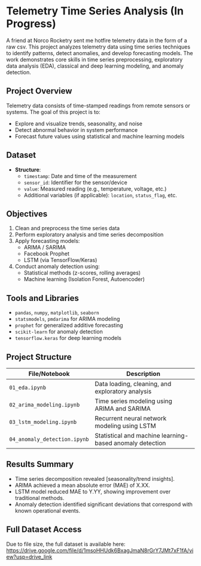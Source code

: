 # Telemetry Time Series Analysis (In Progress)

A friend at Norco Rocketry sent me hotfire telemetry data in the form of a raw csv. This project analyzes telemetry data using time series techniques to identify patterns, detect anomalies, and develop forecasting models. The work demonstrates core skills in time series preprocessing, exploratory data analysis (EDA), classical and deep learning modeling, and anomaly detection.

## Project Overview

Telemetry data consists of time-stamped readings from remote sensors or systems. The goal of this project is to:
- Explore and visualize trends, seasonality, and noise
- Detect abnormal behavior in system performance
- Forecast future values using statistical and machine learning models

## Dataset

- **Structure**:
  - `timestamp`: Date and time of the measurement
  - `sensor_id`: Identifier for the sensor/device
  - `value`: Measured reading (e.g., temperature, voltage, etc.)
  - Additional variables (if applicable): `location`, `status_flag`, etc.

## Objectives

1. Clean and preprocess the time series data
2. Perform exploratory analysis and time series decomposition
3. Apply forecasting models:
   - ARIMA / SARIMA
   - Facebook Prophet
   - LSTM (via TensorFlow/Keras)
4. Conduct anomaly detection using:
   - Statistical methods (z-scores, rolling averages)
   - Machine learning (Isolation Forest, Autoencoder)

## Tools and Libraries

- `pandas`, `numpy`, `matplotlib`, `seaborn`
- `statsmodels`, `pmdarima` for ARIMA modeling
- `prophet` for generalized additive forecasting
- `scikit-learn` for anomaly detection
- `tensorflow.keras` for deep learning models

## Project Structure

| File/Notebook | Description |
|---------------|-------------|
| `01_eda.ipynb` | Data loading, cleaning, and exploratory analysis |
| `02_arima_modeling.ipynb` | Time series modeling using ARIMA and SARIMA |
| `03_lstm_modeling.ipynb` | Recurrent neural network modeling using LSTM |
| `04_anomaly_detection.ipynb` | Statistical and machine learning-based anomaly detection |

## Results Summary

- Time series decomposition revealed [seasonality/trend insights].
- ARIMA achieved a mean absolute error (MAE) of X.XX.
- LSTM model reduced MAE to Y.YY, showing improvement over traditional methods.
- Anomaly detection identified significant deviations that correspond with known operational events.

## Full Dataset Access
Due to file size, the full dataset is available here: https://drive.google.com/file/d/1msoHHUdk6BxagJmaN8rGrY7JMt7xF1fA/view?usp=drive_link

